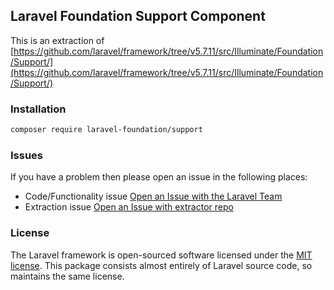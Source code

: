 ## Laravel Foundation Support Component

This is an extraction of [https://github.com/laravel/framework/tree/v5.7.11/src/Illuminate/Foundation/Support/](https://github.com/laravel/framework/tree/v5.7.11/src/Illuminate/Foundation/Support/)

### Installation

```bash
composer require laravel-foundation/support
```


### Issues

If you have a problem then please open an issue in the following places:

* Code/Functionality issue [Open an Issue with the Laravel Team](https://github.com/laravel/framework/issues/new/choose)
* Extraction issue [Open an Issue with extractor repo](https://github.com/laravel-foundation/readme/issues/new)


### License

The Laravel framework is open-sourced software licensed under the [MIT license](http://opensource.org/licenses/MIT). This package consists almost entirely of Laravel source code, so maintains the same license.
